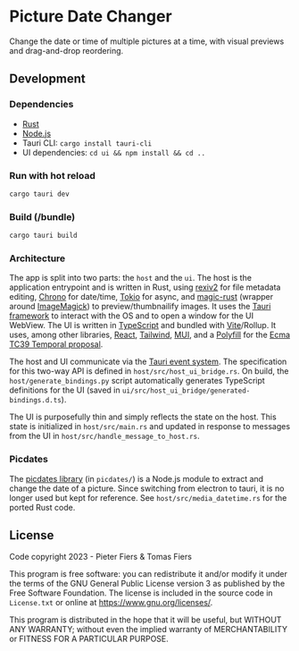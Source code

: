 # Picture Date Changer

Change the date or time of multiple pictures at a time, with visual previews
and drag-and-drop reordering. 

## Development

### Dependencies

* [Rust](https://www.rust-lang.org/tools/install)
* [Node.js](https://nodejs.org)
* Tauri CLI: `cargo install tauri-cli`
* UI dependencies: `cd ui && npm install && cd ..`

### Run with hot reload

```bash
cargo tauri dev
```

### Build (/bundle)

```bash
cargo tauri build
```

### Architecture

The app is split into two parts: the `host` and the `ui`. The host is the
application entrypoint and is written in Rust, using
[rexiv2](https://felixcrux.com/files/doc/rexiv2/index.html) for file metadata
editing, [Chrono](https://docs.rs/chrono/latest/chrono/) for date/time,
[Tokio](https://docs.rs/tokio/latest/tokio/) for async, and
[magic-rust](https://docs.rs/crate/magick_rust/0.4.0) (wrapper around
[ImageMagick](https://imagemagick.org/index.php)) to preview/thumbnailify
images. It uses the [Tauri framework](https://tauri.app/) to interact with the
OS and to open a window for the UI WebView. The UI is written in
[TypeScript](https://www.typescriptlang.org/) and bundled with
[Vite](https://vitejs.dev/)/Rollup. It uses, among other libraries,
[React](https://reactjs.org/), [Tailwind](https://tailwindcss.com/),
[MUI](https://mui.com/material-ui/), and a
[Polyfill](https://www.npmjs.com/package/@js-temporal/polyfill) for the [Ecma
TC39 Temporal proposal](https://tc39.es/proposal-temporal/docs/).

The host and UI communicate via the [Tauri event
system](https://tauri.app/v1/guides/features/events/). The specification for
this two-way API is defined in `host/src/host_ui_bridge.rs`. On build, the
`host/generate_bindings.py` script automatically generates  TypeScript
definitions for the UI (saved in
`ui/src/host_ui_bridge/generated-bindings.d.ts`).

The UI is purposefully thin and simply reflects the state on the host. This
state is initialized in `host/src/main.rs` and updated in response to messages
from the UI in `host/src/handle_message_to_host.rs`. 

### Picdates

The [picdates library](picdates/ReadMe.md) (in `picdates/`) is a Node.js module
to extract and change the date of a picture. Since switching from electron to
tauri, it is no longer used but kept for reference. See
`host/src/media_datetime.rs` for the ported Rust code.

## License

Code copyright 2023 - Pieter Fiers & Tomas Fiers

This program is free software: you can redistribute it and/or modify it under
the terms of the GNU General Public License version 3 as published by the Free
Software Foundation. The license is included in the source code in `License.txt`
or online at https://www.gnu.org/licenses/.

This program is distributed in the hope that it will be useful, but WITHOUT ANY
WARRANTY; without even the implied warranty of MERCHANTABILITY or FITNESS FOR A
PARTICULAR PURPOSE.
